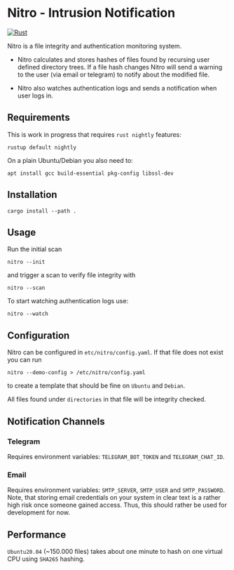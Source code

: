 Nitro - Intrusion Notification
==============================

[![Rust](https://github.com/HerrMuellerluedenscheid/nitro/actions/workflows/rust.yml/badge.svg)](https://github.com/HerrMuellerluedenscheid/nitro/actions/workflows/rust.yml)

Nitro is a file integrity and authentication monitoring system.

 * Nitro calculates and stores hashes of files found by recursing user defined directory trees. If a file hash changes Nitro will send a warning to the user (via email or telegram) to notify about the modified file.

 * Nitro also watches authentication logs and sends a notification when user logs in.

Requirements
------------

This is work in progress that requires `rust nightly` features:

```
rustup default nightly
```

On a plain Ubuntu/Debian you also need to:

```
apt install gcc build-essential pkg-config libssl-dev
```

Installation
------------

```
cargo install --path .
```

Usage
-----

Run the initial scan
```
nitro --init
```

and trigger a scan to verify file integrity with
```
nitro --scan
```

To start watching authentication logs use:
```
nitro --watch
```

Configuration
-------------

Nitro can be configured in `etc/nitro/config.yaml`. If that file does not exist you can run

```
nitro --demo-config > /etc/nitro/config.yaml
```
to create a template that should be fine on `Ubuntu` and `Debian`.

All files found under `directories` in that file will be integrity checked. 

## Notification Channels

### Telegram

   Requires environment variables: `TELEGRAM_BOT_TOKEN` and `TELEGRAM_CHAT_ID`.

### Email

   Requires environment variables: `SMTP_SERVER`, `SMTP_USER` and `SMTP_PASSWORD`. Note, that storing email credentials on your system in clear text is a rather high risk once someone gained access. Thus, this should rather be used for development for now.

Performance
-----------

`Ubuntu20.04` (~150.000 files) takes about one minute to hash on one virtual CPU using `SHA265` hashing.
